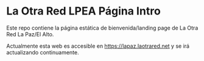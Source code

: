 # La Otra Red LPEA Página Intro

Este repo contiene la página estática de bienvenida/landing page de La Otra Red La Paz/El Alto.

Actualmente esta web es accesible en https://lapaz.laotrared.net y se irá actualizando continuamente.
